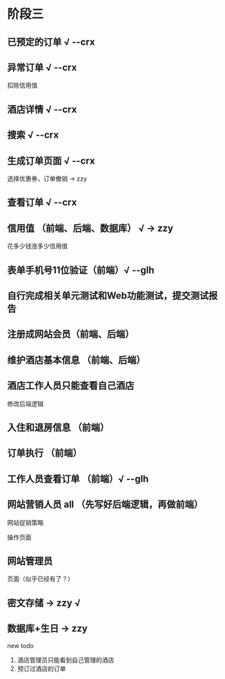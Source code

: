 # 阶段三

## 已预定的订单 √ --crx

## 异常订单 √ --crx

扣除信用值

## 酒店详情 √ --crx

## 搜索 √ --crx

## 生成订单页面 √ --crx

选择优惠券，订单撤销 -> zzy

## 查看订单 √ --crx

## 信用值 （前端、后端、数据库） √ -> zzy

花多少钱涨多少信用值

## 表单手机号11位验证（前端）√ --glh

## 自行完成相关单元测试和Web功能测试，提交测试报告

## 注册成网站会员（前端、后端）

## 维护酒店基本信息 （前端、后端）

## 酒店工作人员只能查看自己酒店

修改后端逻辑

## 入住和退房信息 （前端）

## 订单执行 （前端）

## 工作人员查看订单 （前端）√ --glh

## 网站营销人员 all （先写好后端逻辑，再做前端）

网站促销策略

操作页面

## 网站管理员

页面（似乎已经有了？）

## 密文存储 -> zzy √

## 数据库+生日  -> zzy

new todo

1. 酒店管理员只能看到自己管理的酒店
2. 预订过酒店的订单
